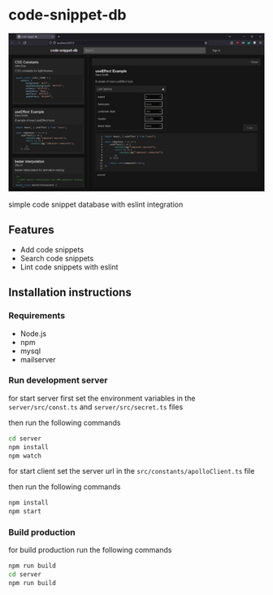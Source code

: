 # code-snippet-db

![alt text](./images/image.png)

simple code snippet database with eslint integration

## Features

- Add code snippets
- Search code snippets
- Lint code snippets with eslint

## Installation instructions

### Requirements

- Node.js
- npm
- mysql
- mailserver

### Run development server

for start server first set the environment variables in the `server/src/const.ts` and `server/src/secret.ts` files

then run the following commands
```bash
cd server
npm install
npm watch
```

for start client set the server url in the `src/constants/apolloClient.ts` file

then run the following commands
```bash
npm install
npm start
```

### Build production

for build production run the following commands
```bash
npm run build
cd server
npm run build
```
